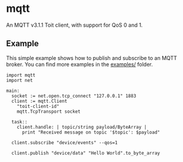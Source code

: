 # mqtt

An MQTT v3.1.1 Toit client, with support for QoS 0 and 1.

## Example

This simple example shows how to publish and subscribe to an MQTT broker. You can find more examples in the [examples/](examples/) folder.

```
import mqtt
import net

main:
  socket := net.open.tcp_connect "127.0.0.1" 1883
  client := mqtt.Client
    "toit-client-id"
    mqtt.TcpTransport socket

  task::
    client.handle: | topic/string payload/ByteArray |
      print "Received message on topic '$topic': $payload"

  client.subscribe "device/events" --qos=1

  client.publish "device/data" "Hello World".to_byte_array
```
